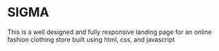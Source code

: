 # SIGMA

This is a well designed and fully responsive landing page for an online fashion clothing store built using html, css, and javascript
